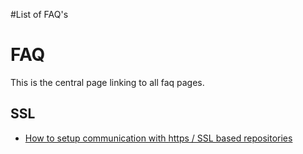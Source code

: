 #List of FAQ's

# FAQ #

This is the central page linking to all faq pages.

## SSL ##

  * [How to setup communication with https / SSL based repositories](FAQ_SSL.md)